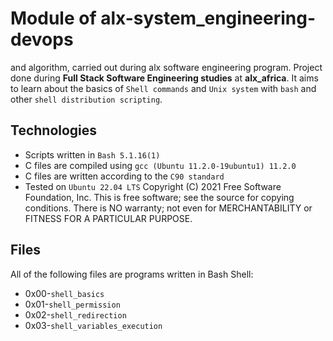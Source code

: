 # Module of alx-system_engineering-devops
and algorithm, carried out during alx software engineering program.
Project done during **Full Stack Software Engineering studies** at **alx_africa**. It aims to learn about the basics of
`Shell commands` and `Unix system` with `bash` and other `shell distribution scripting`. 

## Technologies
* Scripts written in `Bash 5.1.16(1)`
* C files are compiled using `gcc (Ubuntu 11.2.0-19ubuntu1) 11.2.0`
* C files are written according to the `C90 standard`
* Tested on `Ubuntu 22.04 LTS`
Copyright (C) 2021 Free Software Foundation, Inc.
This is free software; see the source for copying conditions.  There is NO
warranty; not even for MERCHANTABILITY or FITNESS FOR A PARTICULAR PURPOSE.

## Files
All of the following files are programs written in Bash Shell:
* 0x00-`shell_basics`
* 0x01-`shell_permission`
* 0x02-`shell_redirection`
* 0x03-`shell_variables_execution`
